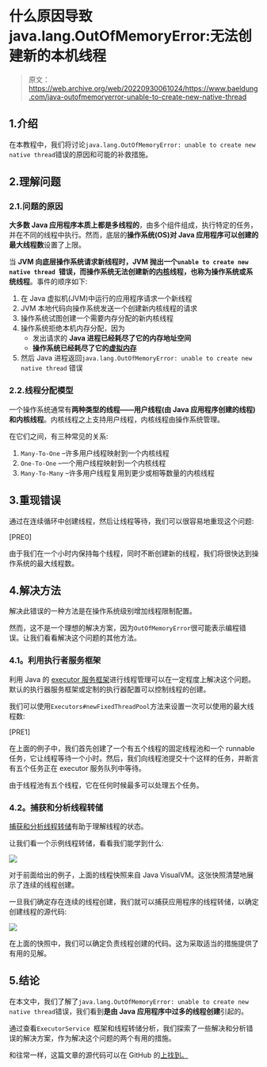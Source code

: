 # 什么原因导致 java.lang.OutOfMemoryError:无法创建新的本机线程

> 原文：<https://web.archive.org/web/20220930061024/https://www.baeldung.com/java-outofmemoryerror-unable-to-create-new-native-thread>

## 1.介绍

在本教程中，我们将讨论`java.lang.OutOfMemoryError: unable to create new native thread`错误的原因和可能的补救措施。

## 2.理解问题

### 2.1.问题的原因

**大多数 Java 应用程序本质上都是多线程的**，由多个组件组成，执行特定的任务，并在不同的线程中执行。然而，底层的**操作系统(OS)对 Java 应用程序可以创建的最大线程数**设置了上限。

当 **JVM 向底层操作系统请求新线程时，JVM 抛出一个`unable to create new native thread `错误，而操作系统无法创建新的[内核](/web/20220627170439/https://www.baeldung.com/cs/os-kernel)线程，也称为操作系统或系统线程**。事件的顺序如下:

1.  在 Java 虚拟机(JVM)中运行的应用程序请求一个新线程
2.  JVM 本地代码向操作系统发送一个创建新内核线程的请求
3.  操作系统试图创建一个需要内存分配的新内核线程
4.  操作系统拒绝本机内存分配，因为
    *   发出请求的 **Java 进程已经耗尽了它的内存地址空间**
    *   **操作系统已经耗尽了它的[虚拟内存](/web/20220627170439/https://www.baeldung.com/cs/virtual-memory)**
5.  然后 Java 进程返回`java.lang.OutOfMemoryError: unable to create new native thread` 错误

### 2.2.线程分配模型

一个操作系统通常有**两种类型的线程——用户线程(由 Java 应用程序创建的线程)和内核线程**。内核线程之上支持用户线程，内核线程由操作系统管理。

在它们之间，有三种常见的关系:

1.  `Many-To-One` –许多用户线程映射到一个内核线程
2.  `One-To-One` –一个用户线程映射到一个内核线程
3.  `Many-To-Many` –许多用户线程复用到更少或相等数量的内核线程

## 3.重现错误

通过在连续循环中创建线程，然后让线程等待，我们可以很容易地重现这个问题:

[PRE0]

由于我们在一个小时内保持每个线程，同时不断创建新的线程，我们将很快达到操作系统的最大线程数。

## 4.解决方法

解决此错误的一种方法是在操作系统级别增加线程限制配置。

然而，这不是一个理想的解决方案，因为`OutOfMemoryError`很可能表示编程错误。让我们看看解决这个问题的其他方法。

### **4.1。利用执行者服务框架**

利用 Java 的 [executor 服务框架](/web/20220627170439/https://www.baeldung.com/java-executor-service-tutorial)进行线程管理可以在一定程度上解决这个问题。默认的执行器服务框架或定制的执行器配置可以控制线程的创建。

我们可以使用`Executors#newFixedThreadPool`方法来设置一次可以使用的最大线程数:

[PRE1]

在上面的例子中，我们首先创建了一个有五个线程的固定线程池和一个 runnable 任务，它让线程等待一个小时。然后，我们向线程池提交十个这样的任务，并断言有五个任务正在 executor 服务队列中等待。

由于线程池有五个线程，它在任何时候最多可以处理五个任务。

### **4.2。捕获和分析线程转储**

[捕获和分析线程转储](/web/20220627170439/https://www.baeldung.com/java-thread-dump)有助于理解线程的状态。

让我们看一个示例线程转储，看看我们能学到什么:

[![](img/6b5aaad01967dd8987a17b2960ab4c96.png)](/web/20220627170439/https://www.baeldung.com/wp-content/uploads/2020/06/VisualVMThreadDump.png)

对于前面给出的例子，上面的线程快照来自 Java VisualVM。这张快照清楚地展示了连续的线程创建。

一旦我们确定存在连续的线程创建，我们就可以捕获应用程序的线程转储，以确定创建线程的源代码:

[![](img/8fe039e16a1a1957e20fbe99e50dae11.png)](/web/20220627170439/https://www.baeldung.com/wp-content/uploads/2020/06/ThreadDumpSourceCode.png)

在上面的快照中，我们可以确定负责线程创建的代码。这为采取适当的措施提供了有用的见解。

## 5.结论

在本文中，我们了解了`java.lang.OutOfMemoryError: unable to create new native thread`错误，我们看到**是由 Java 应用程序中过多的线程创建**引起的。

通过查看`ExecutorService `框架和线程转储分析，我们探索了一些解决和分析错误的解决方案，作为解决这个问题的两个有用的措施。

和往常一样，这篇文章的源代码可以在 GitHub 的[上找到。](https://web.archive.org/web/20220627170439/https://github.com/eugenp/tutorials/tree/master/core-java-modules/core-java-jvm)